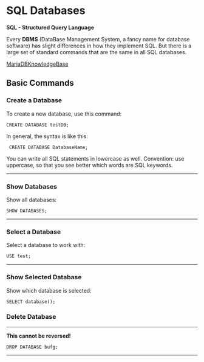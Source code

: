 # SQL Databases

**SQL - Structured Query Language**

Every **DBMS** (DataBase Management System, a fancy name for database software) has slight differences in how they implement SQL. But there is a large set of standard commands that are the same in all SQL databases.

[MariaDBKnowledgeBase](https://mariadb.com/kb/en/)

## Basic Commands

### Create a Database

To create a new database, use this command:

```
CREATE DATABASE testDB;
```

In general, the syntax is like this:

```
 CREATE DATABASE DatabaseName;
```

You can write all SQL statements in lowercase as well. Convention: use uppercase, so that you see better which words are SQL keywords.

------

### Show Databases

Show all databases:

```
SHOW DATABASES;
```

------

### Select a Database

Select a database to work with:

```
USE test;
```

------

### Show Selected Database

Show which database is selected:

```
SELECT database();
```

### Delete Database

------

**This cannot be reversed!**

```
DROP DATABASE bufg;
```

------

